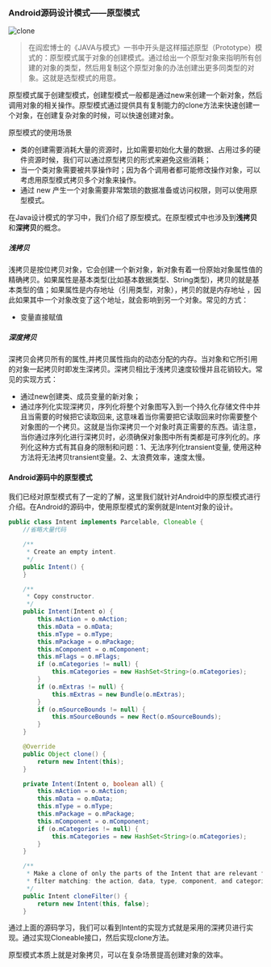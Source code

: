 ### Android源码设计模式——原型模式
![clone](https://github.com/dengshiwei/work-summary/blob/master/work-blog/Android%E8%BF%9B%E9%98%B6/Android%E6%BA%90%E7%A0%81%E8%AE%BE%E8%AE%A1%E6%A8%A1%E5%BC%8F/%E5%88%9B%E5%BB%BA%E5%9E%8B%E6%A8%A1%E5%BC%8F%E2%80%94%E2%80%94%E5%8E%9F%E5%9E%8B%E6%A8%A1%E5%BC%8F/%E5%8E%9F%E5%9E%8B%E6%A8%A1%E5%BC%8F.jpg)

>在阎宏博士的《JAVA与模式》一书中开头是这样描述原型（Prototype）模式的：原型模式属于对象的创建模式。通过给出一个原型对象来指明所有创建的对象的类型，然后用复制这个原型对象的办法创建出更多同类型的对象。这就是选型模式的用意。

原型模式属于创建型模式，创建型模式一般都是通过new来创建一个新对象，然后调用对象的相关操作。原型模式通过提供具有复制能力的clone方法来快速创建一个对象，在创建复杂对象的时候，可以快速创建对象。

原型模式的使用场景

- 类的创建需要消耗大量的资源时，比如需要初始化大量的数据、占用过多的硬件资源时候，我们可以通过原型拷贝的形式来避免这些消耗；
- 当一个类对象需要被共享操作时；因为各个调用者都可能修改操作对象，可以考虑用原型模式拷贝多个对象来操作。
- 通过 new 产生一个对象需要非常繁琐的数据准备或访问权限，则可以使用原型模式。

在Java设计模式的学习中，我们介绍了原型模式。在原型模式中也涉及到**浅拷贝**和**深拷贝**的概念。

##### 浅拷贝 
浅拷贝是按位拷贝对象，它会创建一个新对象，新对象有着一份原始对象属性值的精确拷贝。如果属性是基本类型(比如基本数据类型、String类型)，拷贝的就是基本类型的值；如果属性是内存地址（引用类型，对象），拷贝的就是内存地址 ，因此如果其中一个对象改变了这个地址，就会影响到另一个对象。常见的方式：

- 变量直接赋值

##### 深度拷贝 
深拷贝会拷贝所有的属性,并拷贝属性指向的动态分配的内存。当对象和它所引用的对象一起拷贝时即发生深拷贝。深拷贝相比于浅拷贝速度较慢并且花销较大。常见的实现方式：

- 通过new创建类、成员变量的新对象；
- 通过序列化实现深拷贝，序列化将整个对象图写入到一个持久化存储文件中并且当需要的时候把它读取回来, 这意味着当你需要把它读取回来时你需要整个对象图的一个拷贝。这就是当你深拷贝一个对象时真正需要的东西。请注意，当你通过序列化进行深拷贝时，必须确保对象图中所有类都是可序列化的。序列化这种方式有其自身的限制和问题：1、无法序列化transient变量, 使用这种方法将无法拷贝transient变量。2、太浪费效率，速度太慢。

#### Android源码中的原型模式
我们已经对原型模式有了一定的了解，这里我们就针对Android中的原型模式进行介绍。在Android的源码中，使用原型模式的案例就是Intent对象的设计。
```java
public class Intent implements Parcelable, Cloneable {
	//省略大量代码

    /**
     * Create an empty intent.
     */
    public Intent() {
    }

    /**
     * Copy constructor.
     */
    public Intent(Intent o) {
        this.mAction = o.mAction;
        this.mData = o.mData;
        this.mType = o.mType;
        this.mPackage = o.mPackage;
        this.mComponent = o.mComponent;
        this.mFlags = o.mFlags;
        if (o.mCategories != null) {
            this.mCategories = new HashSet<String>(o.mCategories);
        }
        if (o.mExtras != null) {
            this.mExtras = new Bundle(o.mExtras);
        }
        if (o.mSourceBounds != null) {
            this.mSourceBounds = new Rect(o.mSourceBounds);
        }
    }

    @Override
    public Object clone() {
        return new Intent(this);
    }

    private Intent(Intent o, boolean all) {
        this.mAction = o.mAction;
        this.mData = o.mData;
        this.mType = o.mType;
        this.mPackage = o.mPackage;
        this.mComponent = o.mComponent;
        if (o.mCategories != null) {
            this.mCategories = new HashSet<String>(o.mCategories);
        }
    }

    /**
     * Make a clone of only the parts of the Intent that are relevant for
     * filter matching: the action, data, type, component, and categories.
     */
    public Intent cloneFilter() {
        return new Intent(this, false);
    }
```
通过上面的源码学习，我们可以看到Intent的实现方式就是采用的深拷贝进行实现。通过实现Cloneable接口，然后实现clone方法。

原型模式本质上就是对象拷贝，可以在复杂场景提高创建对象的效率。